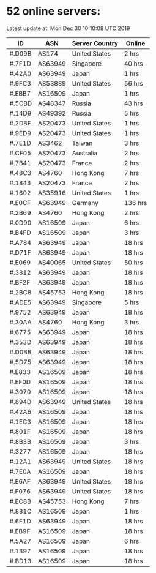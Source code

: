 # 52 online servers:

Latest update at: Mon Dec 30 10:10:08 UTC 2019

| ID | ASN | Server Country | Online |
| -- | --- | -------------- | ------ |
| #.D09B | AS174 | United States | 2 hrs |
| #.7F1D | AS63949 | Singapore | 40 hrs |
| #.42A0 | AS63949 | Japan | 1 hrs |
| #.9FC3 | AS53889 | United States | 56 hrs |
| #.EBB7 | AS16509 | Japan | 1 hrs |
| #.5CBD | AS48347 | Russia | 43 hrs |
| #.14D9 | AS49392 | Russia | 5 hrs |
| #.2DBF | AS20473 | United States | 1 hrs |
| #.9ED9 | AS20473 | United States | 1 hrs |
| #.7E1D | AS3462 | Taiwan | 3 hrs |
| #.CF05 | AS20473 | Australia | 2 hrs |
| #.7B41 | AS20473 | France | 2 hrs |
| #.48C3 | AS4760 | Hong Kong | 7 hrs |
| #.1843 | AS20473 | France | 2 hrs |
| #.1602 | AS35916 | United States | 1 hrs |
| #.E0CF | AS63949 | Germany | 136 hrs |
| #.2B69 | AS4760 | Hong Kong | 2 hrs |
| #.0D90 | AS16509 | Japan | 6 hrs |
| #.B4FD | AS16509 | Japan | 3 hrs |
| #.A784 | AS63949 | Japan | 18 hrs |
| #.D71F | AS63949 | Japan | 18 hrs |
| #.E069 | AS40065 | United States | 50 hrs |
| #.3812 | AS63949 | Japan | 18 hrs |
| #.BF2F | AS63949 | Japan | 18 hrs |
| #.2BC8 | AS45753 | Hong Kong | 18 hrs |
| #.ADE5 | AS63949 | Singapore | 5 hrs |
| #.9752 | AS63949 | Japan | 18 hrs |
| #.30AA | AS4760 | Hong Kong | 3 hrs |
| #.6775 | AS63949 | Japan | 18 hrs |
| #.353D | AS63949 | Japan | 18 hrs |
| #.D0BB | AS63949 | Japan | 18 hrs |
| #.5D75 | AS63949 | Japan | 18 hrs |
| #.E833 | AS16509 | Japan | 18 hrs |
| #.EF0D | AS16509 | Japan | 18 hrs |
| #.3070 | AS16509 | Japan | 18 hrs |
| #.894D | AS63949 | United States | 18 hrs |
| #.42A6 | AS16509 | Japan | 18 hrs |
| #.1EC3 | AS16509 | Japan | 18 hrs |
| #.801F | AS16509 | Japan | 18 hrs |
| #.8B3B | AS16509 | Japan | 3 hrs |
| #.3277 | AS16509 | Japan | 18 hrs |
| #.12A1 | AS63949 | United States | 18 hrs |
| #.7E0A | AS16509 | Japan | 18 hrs |
| #.E6AF | AS63949 | United States | 18 hrs |
| #.F076 | AS63949 | United States | 18 hrs |
| #.EC8B | AS45753 | Hong Kong | 7 hrs |
| #.881C | AS16509 | Japan | 1 hrs |
| #.6F1D | AS63949 | Japan | 18 hrs |
| #.EB9F | AS16509 | Japan | 18 hrs |
| #.5A27 | AS16509 | Japan | 6 hrs |
| #.1397 | AS16509 | Japan | 18 hrs |
| #.BD13 | AS16509 | Japan | 18 hrs |

